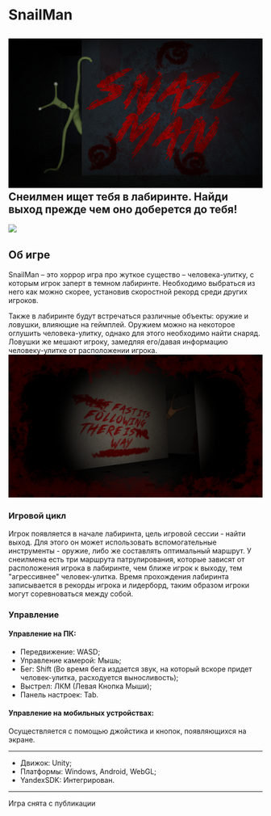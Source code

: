 # SnailMan
![](Images/BordNew.png)
Снеилмен ищет тебя в лабиринте. Найди выход прежде чем оно доберется до тебя!
---
![](Images/VideoPromo.gif)
## Об игре
SnailMan – это хоррор игра про жуткое существо – человека-улитку, с которым игрок заперт в темном лабиринте. Необходимо выбраться из него как можно скорее, установив скоростной рекорд среди других игроков.

Также в лабиринте будут встречаться различные объекты: оружие и ловушки, влияющие на геймплей. Оружием можно на некоторое оглушить человека-улитку, однако для этого необходимо найти снаряд. Ловушки же мешают игроку, замедляя его/давая информацию человеку-улитке от расположении игрока.
![](Images/Screen_2.jpg)
### Игровой цикл
Игрок появляется в начале лабиринта, цель игровой сессии - найти выход. Для этого он может использовать вспомогательные инструменты - оружие, либо же составлять оптимальный маршрут. У снеилмена есть три маршрута патрулирования, которые зависят от расположения игрока в лабиринте, чем ближе игрок к выходу, тем "агрессивнее" человек-улитка. Время прохождения лабиринта записывается в рекорды игрока и лидерборд, таким образом игроки могут соревноваться между собой. 
### Управление
#### Управление на ПК:
+ Передвижение: WASD;
+ Управление камерой: Мышь;
+ Бег: Shift (Во время бега издается звук, на который вскоре придет человек-улитка, расходуется выносливость);
+ Выстрел: ЛКМ (Левая Кнопка Мыши);
+ Панель настроек: Tab.
#### Управление на мобильных устройствах:
Осуществляется с помощью джойстика и кнопок, появляющихся на экране.
___
+ Движок: Unity;
+ Платформы: Windows, Android, WebGL;
+ YandexSDK: Интегрирован.
___
Игра снята с публикации

